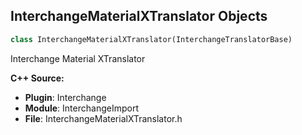 ## InterchangeMaterialXTranslator Objects

```python
class InterchangeMaterialXTranslator(InterchangeTranslatorBase)
```

Interchange Material XTranslator

**C++ Source:**

- **Plugin**: Interchange
- **Module**: InterchangeImport
- **File**: InterchangeMaterialXTranslator.h

<a id="unreal.MaterialExpressionMaterialXAppend3Vector"></a>